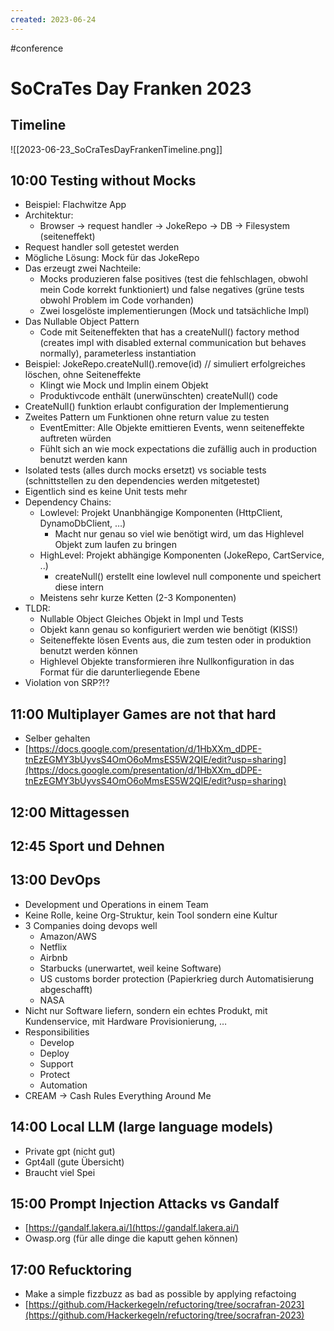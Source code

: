 ```yaml
---
created: 2023-06-24
---
```

#conference 
# SoCraTes Day Franken 2023
## Timeline
![[2023-06-23_SoCraTesDayFrankenTimeline.png]]


## 10:00 Testing without Mocks
* Beispiel: Flachwitze App
* Architektur:
    * Browser -> request handler -> JokeRepo -> DB -> Filesystem (seiteneffekt)
* Request handler soll getestet werden
* Mögliche Lösung: Mock für das JokeRepo
* Das erzeugt zwei Nachteile:
    * Mocks produzieren false positives (test die fehlschlagen, obwohl mein Code korrekt funktioniert) und false negatives (grüne tests obwohl Problem im Code vorhanden)
    * Zwei losgelöste implementierungen (Mock und tatsächliche Impl)
* Das Nullable Object Pattern
    * Code mit Seiteneffekten that has a createNull() factory method (creates impl with disabled external communication but behaves normally), parameterless instantiation
* Beispiel: JokeRepo.createNull().remove(id) // simuliert erfolgreiches löschen, ohne Seiteneffekte
    * Klingt wie Mock und Implin einem Objekt
    * Produktivcode enthält (unerwünschten) createNull() code
* CreateNull() funktion erlaubt configuration der Implementierung
* Zweites Pattern um Funktionen ohne return value zu testen
    * EventEmitter: Alle Objekte emittieren Events, wenn seiteneffekte auftreten würden
    * Fühlt sich an wie mock expectations die zufällig auch in production benutzt werden kann
* Isolated tests (alles durch mocks ersetzt) vs sociable tests (schnittstellen zu den dependencies werden mitgetestet)
* Eigentlich sind es keine Unit tests mehr
* Dependency Chains:
    * Lowlevel: Projekt Unanbhängige Komponenten (HttpClient, DynamoDbClient, …)
        * Macht nur genau so viel wie benötigt wird, um das Highlevel Objekt zum laufen zu bringen
    * HighLevel: Projekt abhängige Komponenten (JokeRepo, CartService, ..)
        * createNull() erstellt eine lowlevel null componente und speichert diese intern
    * Meistens sehr kurze Ketten (2-3 Komponenten)
* TLDR: 	
    * Nullable Object Gleiches Objekt in Impl und Tests
    * Objekt kann genau so konfiguriert werden wie benötigt (KISS!)
    * Seiteneffekte lösen Events aus, die zum testen oder in produktion benutzt werden können
    * Highlevel Objekte transformieren ihre Nullkonfiguration in das Format für die darunterliegende Ebene
* Violation von SRP?!?


## 11:00 Multiplayer Games are not that hard
* Selber gehalten
* [https://docs.google.com/presentation/d/1HbXXm_dDPE-tnEzEGMY3bUyvsS4OmO6oMmsES5W2QIE/edit?usp=sharing](https://docs.google.com/presentation/d/1HbXXm_dDPE-tnEzEGMY3bUyvsS4OmO6oMmsES5W2QIE/edit?usp=sharing) 


## 12:00 Mittagessen


## 12:45 Sport und Dehnen


## 13:00 DevOps
* Development und Operations in einem Team
* Keine Rolle, keine Org-Struktur, kein Tool sondern eine Kultur
* 3 Companies doing devops well
    * Amazon/AWS
    * Netflix
    * Airbnb
    * Starbucks (unerwartet, weil keine Software)
    * US customs border protection (Papierkrieg durch Automatisierung abgeschafft)
    * NASA
* Nicht nur Software liefern, sondern ein echtes Produkt, mit Kundenservice, mit Hardware Provisionierung, …
* Responsibilities
    * Develop
    * Deploy
    * Support
    * Protect
    * Automation
* CREAM -> Cash Rules Everything Around Me


## 14:00 Local LLM (large language models)
* Private gpt (nicht gut)
* Gpt4all (gute Übersicht)
* Braucht viel Spei


## 15:00 Prompt Injection Attacks vs Gandalf
* [https://gandalf.lakera.ai/](https://gandalf.lakera.ai/)   
* Owasp.org (für alle dinge die kaputt gehen können)


## 17:00 Refucktoring
* Make a simple fizzbuzz as bad as possible by applying refactoing
* [https://github.com/Hackerkegeln/refuctoring/tree/socrafran-2023](https://github.com/Hackerkegeln/refuctoring/tree/socrafran-2023) 